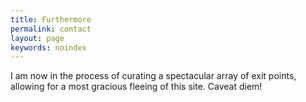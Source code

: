 ```yaml
---
title: Furthermore
permalink: contact
layout: page
keywords: noindex
---
```

I am now in the process of curating a spectacular array of exit points, allowing for a most gracious fleeing of this site. Caveat diem!
